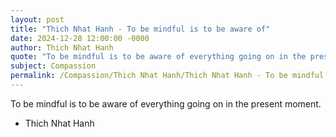 ```yaml
---
layout: post
title: "Thich Nhat Hanh - To be mindful is to be aware of"
date: 2024-12-28 12:00:00 -0000
author: Thich Nhat Hanh
quote: "To be mindful is to be aware of everything going on in the present moment."
subject: Compassion
permalink: /Compassion/Thich Nhat Hanh/Thich Nhat Hanh - To be mindful is to be aware of
---
```


To be mindful is to be aware of everything going on in the present moment.

- Thich Nhat Hanh
